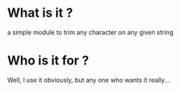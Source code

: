 # What is it ?

a simple module to trim any character on any given string

# Who is it for ?

Well, I use it obviously, but any one who wants it really...